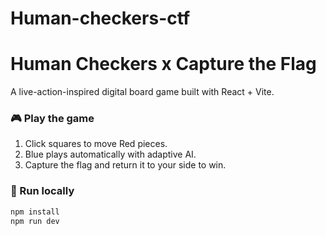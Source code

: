 # Human-checkers-ctf
# Human Checkers x Capture the Flag
A live-action-inspired digital board game built with React + Vite.

### 🎮 Play the game
1. Click squares to move Red pieces.
2. Blue plays automatically with adaptive AI.
3. Capture the flag and return it to your side to win.

### 🚀 Run locally
```bash
npm install
npm run dev
